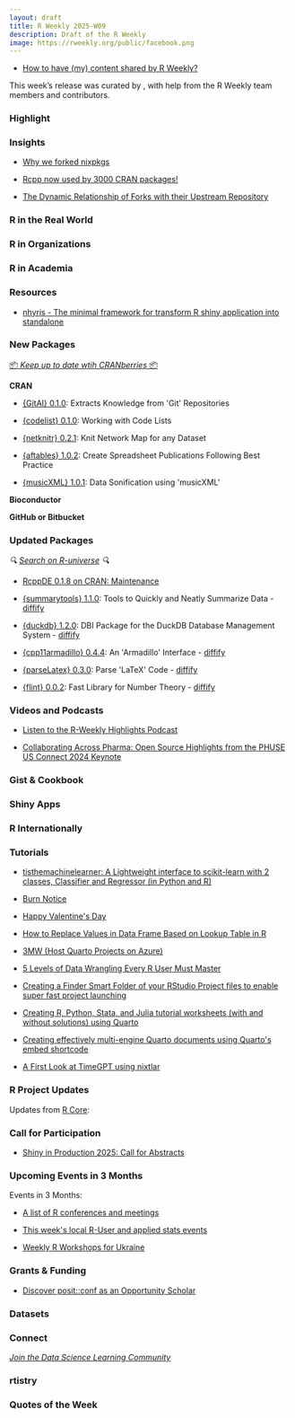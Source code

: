 ```yaml
---
layout: draft
title: R Weekly 2025-W09
description: Draft of the R Weekly
image: https://rweekly.org/public/facebook.png
---
```



+ [How to have (my) content shared by R Weekly?](https://github.com/rweekly/rweekly.org#how-to-have-my-content-shared-by-r-weekly)

This week’s release was curated by [](), with help from the R Weekly team members and contributors.



### Highlight



### Insights

+ [Why we forked nixpkgs](https://b-rodrigues.github.io/posts/2025-02-17-rstats-on-nix.html)

+ [Rcpp now used by 3000 CRAN packages!](http://dirk.eddelbuettel.com/blog/2025/02/20#rcpp_3000_packages)

+ [The Dynamic Relationship of Forks with their Upstream Repository](https://ropensci.org/blog/2025/02/20/forks-upstream-relationship/)

### R in the Real World



### R in Organizations



### R in Academia



### Resources

+ [nhyris - The minimal framework for transform R shiny application into standalone](https://blog.jahnen.io/nhyris/)


### New Packages

<!-- <p class="added-hostname"><a href="https://rweekly.org/live" target="_blank" class="externalLink">📦 <i>Go Live for More New Pkgs</i> 📦</a></p> -->
<p class="added-hostname"><a href="https://dirk.eddelbuettel.com/cranberries/cran/new/" target="_blank" class="externalLink">📦 <i>Keep up to date wtih CRANberries</i> 📦</a></p>


**CRAN**

+ [{GitAI} 0.1.0](https://cran.r-project.org/package=GitAI): Extracts Knowledge from 'Git' Repositories

+ [{codelist} 0.1.0](https://cran.r-project.org/package=codelist): Working with Code Lists

+ [{netknitr} 0.2.1](https://cran.r-project.org/package=netknitr): Knit Network Map for any Dataset

+ [{aftables} 1.0.2](https://cran.r-project.org/package=aftables): Create Spreadsheet Publications Following Best Practice

+ [{musicXML} 1.0.1](https://cran.r-project.org/package=musicXML): Data Sonification using 'musicXML'


**Bioconductor**



**GitHub or Bitbucket**



### Updated Packages

<i>🔍 [Search on R-universe](https://r-universe.dev/search/) 🔍</i>

+ [RcppDE 0.1.8 on CRAN: Maintenance](http://dirk.eddelbuettel.com/blog/2025/02/18#rcppde_0.1.8)

+ [{summarytools} 1.1.0](https://cran.r-project.org/package=summarytools): Tools to Quickly and Neatly Summarize Data - [diffify](https://diffify.com/R/summarytools)

+ [{duckdb} 1.2.0](https://cran.r-project.org/package=duckdb): DBI Package for the DuckDB Database Management System - [diffify](https://diffify.com/R/duckdb)

+ [{cpp11armadillo} 0.4.4](https://cran.r-project.org/package=cpp11armadillo): An 'Armadillo' Interface - [diffify](https://diffify.com/R/cpp11armadillo)

+ [{parseLatex} 0.3.0](https://cran.r-project.org/package=parseLatex): Parse 'LaTeX' Code - [diffify](https://diffify.com/R/parseLatex)

+ [{flint} 0.0.2](https://cran.r-project.org/package=flint): Fast Library for Number Theory - [diffify](https://diffify.com/R/flint)

### Videos and Podcasts

+ [Listen to the R-Weekly Highlights Podcast](https://serve.podhome.fm/r-weekly-highlights)

+ [Collaborating Across Pharma: Open Source Highlights from the PHUSE US Connect 2024 Keynote](https://posit.co/blog/open-source-highlights-from-the-phuse-us-connect-2024-keynote/)



### Gist & Cookbook



### Shiny Apps



### R Internationally



### Tutorials

+ [tisthemachinelearner: A Lightweight interface to scikit-learn with 2 classes, Classifier and Regressor (in Python and R)](https://thierrymoudiki.github.io/blog/2025/02/17/python/r/tisthemllearner)

+ [Burn Notice](https://kieranhealy.org/blog/archives/2025/02/16/burn-notice/)

+ [Happy Valentine's Day](https://dieghernan.github.io/202502_st_valentine/)

+ [How to Replace Values in Data Frame Based on Lookup Table in R](https://www.spsanderson.com/steveondata/posts/2025-02-17/)

+ [3MW (Host Quarto Projects on Azure)](https://3mw.albert-rapp.de/p/host-quarto-projects-on-azure)

+ [5 Levels of Data Wrangling Every R User Must Master](https://albert-rapp.de/posts/33_five_levels_of_data_cleaning/33_five_levels_of_data_cleaning.html)

+ [Creating a Finder Smart Folder of your RStudio Project files to enable super fast project launching](https://remlapmot.github.io/post/2025/smart-folders/)

+ [Creating R, Python, Stata, and Julia tutorial worksheets (with and without solutions) using Quarto](https://remlapmot.github.io/post/2025/quarto-conditional-content/)

+ [Creating effectively multi-engine Quarto documents using Quarto's embed shortcode](https://remlapmot.github.io/post/2025/multi-engine-quarto/)

+ [A First Look at TimeGPT using nixtlar](https://rworks.dev/posts/revised_TimeGPT/)



<!--<div class="post-more-begin></div><div class="post-more-end"></div>-->

### R Project Updates

Updates from [R Core](http://developer.r-project.org/blosxom.cgi/R-devel/NEWS):

### Call for Participation

+ [Shiny in Production 2025: Call for Abstracts](https://www.jumpingrivers.com/blog/shiny-in-production-2025-r-events-call-for-abstracts/)


### Upcoming Events in 3 Months

Events in 3 Months:

+ [A list of R conferences and meetings](https://jumpingrivers.github.io/meetingsR/events.html)

+ [This week's local R-User and applied stats events](https://community.rstudio.com/c/irl)

+ [Weekly R Workshops for Ukraine](https://sites.google.com/view/dariia-mykhailyshyna/main/r-workshops-for-ukraine)

### Grants & Funding

+ [Discover posit::conf as an Opportunity Scholar](https://posit.co/blog/discover-posit-conf-as-an-opportunity-scholar/)


### Datasets


### Connect

<i>[Join the Data Science Learning Community](https://DSLC.io/)</i>

### rtistry


### Quotes of the Week
